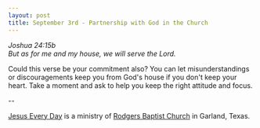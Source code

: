 ```yaml
---
layout: post
title: September 3rd - Partnership with God in the Church
---
```


_Joshua 24:15b  
But as for me and my house, we will serve the Lord._

Could this verse be your commitment also? You can let
misunderstandings or discouragements keep you from God's house if you
don't keep your heart. Take a moment and ask to help you keep the
right attitude and focus.

 --

<a href=http://jesuseveryday.net>Jesus Every Day</a> is a ministry of <a href=http://rodgersbaptist.net>Rodgers Baptist Church</a> in Garland, Texas.
